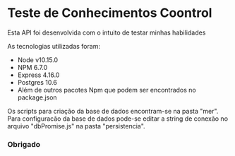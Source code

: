 # Teste de Conhecimentos Coontrol
Esta API foi desenvolvida com o intuito de testar minhas habilidades

As tecnologias utilizadas foram:
- Node v10.15.0
- NPM 6.7.0
- Express 4.16.0
- Postgres 10.6
- Além de outros pacotes Npm que podem ser encontrados no package.json

Os scripts para criação da base de dados encontram-se na pasta "mer".
Para configuracão da base de dados pode-se editar a string de conexão no arquivo "dbPromise.js" na pasta "persistencia".

### Obrigado

